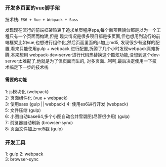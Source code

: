 ### 开发多页面的vue脚手架

技术栈: `ES6 + Vue + Webpack + Sass`

发现现在流行的前端框架热衷于追求单页程序spa,每个新项目貌似都是以为一个工程只有一个页面而构建,但是
现实情况是很多项目都是多页面,但也想用到流行的前端框架比如vue,也想进行组件化,然后页面里面的js加上md5,
发现很少有这样的配置,看来只能使用gulp + webpack 进行配置,折腾了几个小时发现webpack真难折腾,本来想用
webpack-dev-server进行代码热替换这个酷炫功能,没想到这个dev-server太难配了,他就是为了但页面而生的,
对多页面...呵呵,最后决定使用一下技术搞定下一步的技术栈

#### 需要的功能

1: js模块化 (webpack)  
2: 页面组件化 (vue + webpack)  
3: 使用sass (gulp || webpack) 
4: 使用es6进行开发 (webpack)  
5: 文件压缩 (gulp)  
6: 小图自动base64,多个小图自动合并雪碧图(尽管很少用) (gulp)    
7: 浏览器自动刷新 (browser-sync)    
8: 页面文件加上md5戳 (gulp)      

### 开发工具

1: gulp 
2: webpack     
3: browser-sync 